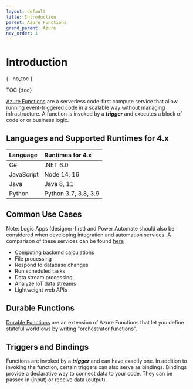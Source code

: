 ```yaml
---
layout: default
title: Introduction
parent: Azure Functions
grand_parent: Azure
nav_order: 1
---
```


# Introduction
{: .no_toc }

TOC
{:toc}

[Azure Functions](https://docs.microsoft.com/en-us/azure/azure-functions/)
are a serverless code-first compute service that allow running 
event-triggered code in a scalable way without managing infrastructure. A 
function is invoked by a ***trigger*** and executes a block of code or 
or business logic.

## Languages and Supported Runtimes for 4.x

| Language      | Runtimes for 4.x      |
| :------------ | :-------------------- |
| C#            | .NET 6.0              |
| JavaScript    | Node 14, 16           |
| Java          | Java 8, 11            |
| Python        | Python 3.7, 3.8, 3.9  |

## Common Use Cases

Note: Logic Apps (designer-first) and Power Automate should also be considered 
when developing integration and automation services. A comparison of these 
services can be found 
[here](https://docs.microsoft.com/en-us/azure/azure-functions/functions-compare-logic-apps-ms-flow-webjobs?toc=%2Fazure%2Fazure-functions%2Fdurable%2Ftoc.json)

- Computing backend calculations
- File processing
- Respond to database changes
- Run scheduled tasks
- Data stream processing
- Analyze IoT data streams
- Lightweight web APIs

## Durable Functions

[Durable Functions](https://docs.microsoft.com/en-us/azure/azure-functions/durable/durable-functions-overview?tabs=csharp) 
are an extension of Azure Functions that let you define stateful workflows by 
writing "orchestrator functions".

## Triggers and Bindings

Functions are invoked by a ***trigger*** and can have exactly one. In addition 
to invoking the function, certain triggers can also serve as bindings. Bindings 
provide a declarative way to connect data to your code. They can be passed 
in (input) or receive data (output).